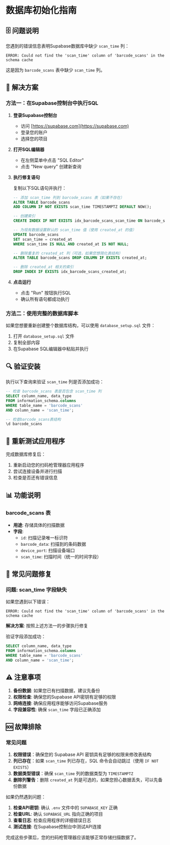 # 数据库初始化指南

## 🗄️ 问题说明

您遇到的错误信息表明Supabase数据库中缺少 `scan_time` 列：

```
ERROR: Could not find the 'scan_time' column of 'barcode_scans' in the schema cache
```

这是因为 `barcode_scans` 表中缺少 `scan_time` 列。

## 🔧 解决方案

### 方法一：在Supabase控制台中执行SQL

1. **登录Supabase控制台**
   - 访问 [https://supabase.com](https://supabase.com)
   - 登录您的账户
   - 选择您的项目

2. **打开SQL编辑器**
   - 在左侧菜单中点击 "SQL Editor"
   - 点击 "New query" 创建新查询

3. **执行修复语句**
   
   复制以下SQL语句并执行：

   ```sql
   -- 添加 scan_time 列到 barcode_scans 表（如果不存在）
   ALTER TABLE barcode_scans 
   ADD COLUMN IF NOT EXISTS scan_time TIMESTAMPTZ DEFAULT NOW();
   
   -- 创建索引
   CREATE INDEX IF NOT EXISTS idx_barcode_scans_scan_time ON barcode_scans(scan_time);
   
   -- 为现有数据设置默认的 scan_time 值（使用 created_at 的值）
   UPDATE barcode_scans 
   SET scan_time = created_at 
   WHERE scan_time IS NULL AND created_at IS NOT NULL;
   
   -- 删除重复的 created_at 列（可选，如果您想简化表结构）
   ALTER TABLE barcode_scans DROP COLUMN IF EXISTS created_at;
   
   -- 删除 created_at 相关的索引
   DROP INDEX IF EXISTS idx_barcode_scans_created_at;
   ```

4. **点击运行**
   - 点击 "Run" 按钮执行SQL
   - 确认所有语句都成功执行

### 方法二：使用完整的数据库脚本

如果您想要重新创建整个数据库结构，可以使用 `database_setup.sql` 文件：

1. 打开 `database_setup.sql` 文件
2. 复制全部内容
3. 在Supabase SQL编辑器中粘贴并执行

## 🔍 验证安装

执行以下查询来验证 `scan_time` 列是否添加成功：

```sql
-- 检查 barcode_scans 表是否包含 scan_time 列
SELECT column_name, data_type 
FROM information_schema.columns 
WHERE table_name = 'barcode_scans' 
AND column_name = 'scan_time';

-- 检查barcode_scans表结构
\d barcode_scans
```

## 🚀 重新测试应用程序

完成数据库修复后：

1. 重新启动您的扫码枪管理器应用程序
2. 尝试连接设备并进行扫描
3. 检查是否还有错误信息

## 📊 功能说明

### barcode_scans 表
- **用途**: 存储具体的扫描数据
- **字段**:
  - `id`: 扫描记录唯一标识符
  - `barcode_data`: 扫描到的条码数据
  - `device_port`: 扫描设备端口
  - `scan_time`: 扫描时间（统一的时间字段）

## 🔧 常见问题修复

### 问题: scan_time 字段缺失

如果您遇到以下错误：
```
ERROR: Could not find the 'scan_time' column of 'barcode_scans' in the schema cache
```

**解决方案**: 按照上述方法一的步骤执行修复

验证字段添加成功：
```sql
SELECT column_name, data_type 
FROM information_schema.columns 
WHERE table_name = 'barcode_scans' 
AND column_name = 'scan_time';
```

## ⚠️ 注意事项

1. **备份数据**: 如果您已有扫描数据，建议先备份
2. **权限检查**: 确保您的Supabase API密钥有足够的权限
3. **网络连接**: 确保应用程序能够访问Supabase服务
4. **字段兼容性**: 确保 `scan_time` 字段已正确添加

## 🆘 故障排除

### 常见问题

1. **权限错误**：确保您的 Supabase API 密钥具有足够的权限来修改表结构
2. **列已存在**：如果 `scan_time` 列已存在，SQL 命令会自动跳过（使用 `IF NOT EXISTS`）
3. **数据类型错误**：确保 `scan_time` 列的数据类型为 `TIMESTAMPTZ`
4. **删除列警告**：删除 `created_at` 列是可选的，如果您担心数据丢失，可以先备份数据

如果仍然遇到问题：

1. **检查API密钥**: 确认 `.env` 文件中的 `SUPABASE_KEY` 正确
2. **检查URL**: 确认 `SUPABASE_URL` 指向正确的项目
3. **查看日志**: 检查应用程序的详细错误日志
4. **测试连接**: 在Supabase控制台中测试API连接

完成这些步骤后，您的扫码枪管理器应该能够正常存储扫描数据了。